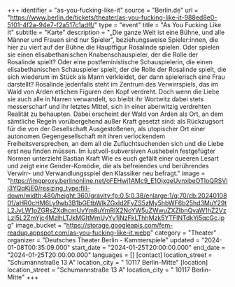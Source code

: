+++
identifier = "as-you-fucking-like-it"
source = "Berlin.de"
url = "https://www.berlin.de/tickets/theater/as-you-fucking-like-it-988ed8e0-5101-4f2a-94e7-f2a517c1adff/"
type = "event"
title = "As You Fucking Like It"
subtitle = "Karte"
description = "„Die ganze Welt ist eine Bühne, und alle Männer und Frauen sind nur Spieler“, beziehungsweise Spieler:innen, die hier zu viert auf der Bühne die Hauptfigur Rosalinde spielen. Oder spielen sie einen elisabethanischen Knabenschauspieler, der die Rolle der Rosalinde spielt? Oder eine postfeministische Schauspielerin, die einen elisabethanischen Schauspieler spielt, der die Rolle der Rosalinde spielt, die sich wiederum im Stück als Mann verkleidet, der dann spielerisch eine Frau darstellt? Rosalinde jedenfalls steht im Zentrum des Verwirrspiels, das im Wald von Arden etlichen Figuren den Kopf verdreht. Doch wenn die Liebe sie auch alle in Narren verwandelt, so bleibt ihr Wortwitz dabei stets messerscharf und ihr letztes Mittel, sich in einer aberwitzig verdrehten Realität zu behaupten. Dabei erscheint der Wald von Arden als Ort, an dem sämtliche Regeln vorübergehend außer Kraft gesetzt sind: als Rückzugsort für die von der Gesellschaft Ausgestoßenen, als utopischer Ort einer autonomen Gegengesellschaft mit ihren verlockendem Freiheitsversprechen, an dem all die Zufluchtsuchenden sich und die Liebe erst neu finden müssen. Im lustvoll-subversiven Aushebeln festgefügter Normen unterzieht Bastian Kraft Wie es euch gefällt einer queeren Lesart und zeigt eine Gender-Komödie, die als befreiendes und berührendes Verwirr- und Verwandlungsspiel den Klassiker neu befragt."
image = "https://imgproxy.berlinonline.net/oFEHwj1AMc9_E1OjxgeUvnxbeOTIoQRSVij3YQqKjE0/resizing_type:fill-down/width:480/height:360/gravity:fp:0.5:0.38/enlarge:1/q:70/cb:2024010801/aHR0cHM6Ly9wb3B1bGEtbWlkZGxld2FyZS5zMy5hbWF6b25hd3MuY29tL2JvLW1pZGRsZXdhcmUvYm8uYmRlX2NoYW5uZWwuZXZlbnQvaW1hZ2VzLzI5L2ZmYjc4MzlhLTJkMGItMmUyYy1jNzFkLThhMzk5YTFlNTdkYi5qcGc.jpg"
image_bucket = "https://storage.googleapis.com/fem-readup.appspot.com/as-you-fucking-like-it.webp"
category = "Theater"
organizer = "Deutsches Theater Berlin - Kammerspiele"
updated = "2024-01-08T00:35:09.000"
start_date = "2024-01-25T20:00:00.000"
end_date = "2024-01-25T20:00:00.000"
languages = []
[contact]
location_street = "Schumannstraße 13 A"
location_city = " 10117 Berlin-Mitte"
[location]
location_street = "Schumannstraße 13 A"
location_city = " 10117 Berlin-Mitte"
+++